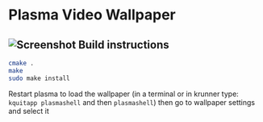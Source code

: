 # Plasma Video Wallpaper
![Screenshot](http://i.imgur.com/mFf8NZp.jpg)
Build instructions
----------
```bash
cmake .
make
sudo make install
```
Restart plasma to load the wallpaper
(in a terminal or in krunner type:
`kquitapp plasmashell`
and then
`plasmashell`)
then go to wallpaper settings and select it
